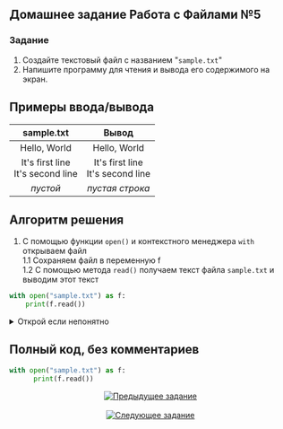 ## Домашнее задание Работа с Файлами №5
  ### Задание
  1. Создайте текстовый файл с названием "`sample.txt`"
  2. Напишите программу для чтения и вывода его содержимого на экран.


## Примеры ввода/вывода 
  | sample.txt  | Вывод  |
  |:-----------:|:------:|
  | Hello, World | Hello, World |
  | It's first line <br>It's second line | It's first line <br>It's second line |
  | *пустой*  | *пустая строка* |

## Алгоритм решения
  1. С помощью функции `open()` и контекстного менеджера `with` открываем файл <br>
    1.1 Сохраняем файл в переменную f <br>
    1.2 С помощью метода `read()` получаем текст файла `sample.txt` и выводим этот текст
  ```py
  with open("sample.txt") as f:
      print(f.read())
  ```
  <details>
    <summary>Открой если непонятно</summary>
  
### Теория
   Функция `open()` принимает 2 аргумента название файла или путь к нему и режим открытия, по умолчанию '`r`' <br>
  '`r`' - режим чтения, <br>
  '`w`' - режим записи, при которой удаляется весь прошлый текст файла и добавляется новый  <br>
  '`a`' - режим дозаписи <br>
  Есть многие остальные, но эти три основных режима <br>
  Контекстный менеджер это конструкция <br>
  ```py
  with function() as variable
  ```
  С помощью него мы можем безопасно открыть файл, к примеру когда в ходе записи в файл появляется ошибка, то с этим кодом файл останется открытым (функция `f.close()` не исполнится) и будет занимать место в памяти
  ```py
  f = open("sample.txt", "w")
  f.write("что-то, что возможно вызовет ошибку")
  f.close()
  ```
  А такой код выглядит не только лучше, но еще закроет файл в любом случае после исполнения кода
  ```py
  with open("sample.txt", "w") as f:
    f.write("что-то, что возможно вызовет ошибку")
  ```
  </details>

## Полный код, без комментариев
```py
with open("sample.txt") as f:
      print(f.read())
```

<p align="center">
    <a href="../4. inheritance/readme.md">
      <img alt="Предыдущее задание" src="https://img.shields.io/badge/%D0%9F%D1%80%D0%B5%D0%B4%D1%8B%D0%B4%D1%83%D1%89%D0%B5%D0%B5-%D0%97%D0%B0%D0%B4%D0%B0%D0%BD%D0%B8%D0%B5-e22445?style=for-the-badge&logo=accenture&logoColor=e22445">
    </a>
    &nbsp;&nbsp;&nbsp;&nbsp;&nbsp;&nbsp;&nbsp;&nbsp;&nbsp;&nbsp;&nbsp;&nbsp;&nbsp;&nbsp;&nbsp;&nbsp;&nbsp;&nbsp;&nbsp;&nbsp;&nbsp;&nbsp;&nbsp;&nbsp;&nbsp;&nbsp;&nbsp;&nbsp;&nbsp;&nbsp;&nbsp;&nbsp;&nbsp;&nbsp;&nbsp;&nbsp;&nbsp;&nbsp;&nbsp;&nbsp;&nbsp;&nbsp;&nbsp;&nbsp;&nbsp;&nbsp;&nbsp;&nbsp;&nbsp;&nbsp;&nbsp;&nbsp;&nbsp;&nbsp;&nbsp;&nbsp;&nbsp;&nbsp;&nbsp;&nbsp;&nbsp;&nbsp;&nbsp;&nbsp;&nbsp;&nbsp;&nbsp;&nbsp;&nbsp;&nbsp;&nbsp;&nbsp;&nbsp;&nbsp;&nbsp;&nbsp;&nbsp;&nbsp;&nbsp;&nbsp;&nbsp;&nbsp;&nbsp;&nbsp;&nbsp;&nbsp;&nbsp;&nbsp;&nbsp;&nbsp;&nbsp;&nbsp;&nbsp;&nbsp;&nbsp;&nbsp;&nbsp;&nbsp;&nbsp;&nbsp;&nbsp;&nbsp;&nbsp;&nbsp;&nbsp;&nbsp;&nbsp;&nbsp;&nbsp;&nbsp;
    <a href="../6. pygame_project/readme.md">
      <img alt="Следующее задание" src="https://img.shields.io/badge/%D0%A1%D0%BB%D0%B5%D0%B4%D1%83%D1%8E%D1%89%D0%B5%D0%B5-%D0%97%D0%B0%D0%B4%D0%B0%D0%BD%D0%B8%D0%B5-e22445?style=for-the-badge&logo=accenture&logoColor=e22445">
    </a>
</p>
